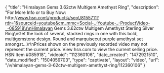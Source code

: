 {
    "title": "Himalayan Gems 3.62ctw Multigem Amethyst Ring",
    "description": "For More Info or to Buy Now: http:\/\/www.hsn.com\/products\/seo\/8155711?rdr=1&sourceid=youtube&cm_mmc=Social-_-Youtube-_-ProductVideo-_-085918\r\nHimalayan Gems 3.62ctw Multigem Amethyst Sterling Silver Ring\nGet the look of several, stacked rings in one with this bold, multigemstone design. Round and marquisecut purple amethyst set amongst...\r\nPrices shown on the previously recorded video may not represent the current price.  View hsn.com to view the current selling price. HSN Item #085918",
    "videoid": "112360106",
    "date_created": "1472921510",
    "date_modified": "1504059703",
    "type": "captivate",
    "layout": "video",
    "url": "\/v\/himalayan-gems-3-62ctw-multigem-amethyst-ring\/112360106"
}